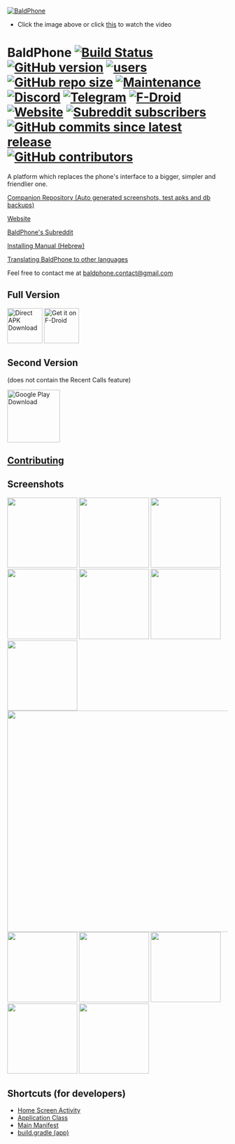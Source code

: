 [![BaldPhone](https://raw.githubusercontent.com/UriahShaulMandel/BaldPhone/master/logo/rectangle.png)](https://www.youtube.com/watch?v=G33E4XQp_Xw)
 - Click the image above or click [this](https://www.youtube.com/watch?v=G33E4XQp_Xw) to watch the video


# BaldPhone [![Build Status](https://travis-ci.com/UriahShaulMandel/BaldPhone.svg?branch=master)](https://travis-ci.com/UriahShaulMandel/BaldPhone) [![GitHub version](https://img.shields.io/github/tag/UriahShaulMandel/BaldPhone.svg)](https://github.com/UriahShaulMandel/BaldPhone/releases/latest) [![users](https://img.shields.io/endpoint?url=https%3A%2F%2Fbaldphone.com%2Fdb_db%2Fbadges%2Fget_badge.php)](https://baldphone.com/stats/) [![GitHub repo size](https://img.shields.io/github/repo-size/UriahShaulMandel/BaldPhone)](https://github.com/UriahShaulMandel/BaldPhone) [![Maintenance](https://img.shields.io/maintenance/yes/2022)](https://github.com/UriahShaulMandel/BaldPhone) [![Discord](https://img.shields.io/discord/633644055779213362?label=Chat%20%28Discord%29)](https://discord.gg/K4XTNWN) [![Telegram](https://img.shields.io/badge/chat-on%20Telegram-blue)](https://t.me/BaldPhone) [![F-Droid](https://img.shields.io/f-droid/v/com.bald.uriah.baldphone)](https://f-droid.org/packages/com.bald.uriah.baldphone/) [![Website](https://img.shields.io/website?down_color=red&down_message=down&up_color=green&up_message=online&url=http%3A%2F%2Fbaldphone.com)](http://baldphone.com) [![Subreddit subscribers](https://img.shields.io/reddit/subreddit-subscribers/baldphone?color=orange)](https://reddit.com/r/baldphone) [![GitHub commits since latest release](https://img.shields.io/github/commits-since/UriahShaulMandel/BaldPhone/latest)](https://github.com/UriahShaulMandel/BaldPhone/releases/tag/latest) [![GitHub contributors](https://img.shields.io/github/contributors-anon/UriahShaulMandel/BaldPhone)](https://github.com/UriahShaulMandel/BaldPhone/graphs/contributors)



A platform which replaces the phone's interface to a bigger, simpler and friendlier one.


[Companion Repository (Auto generated screenshots, test apks and db backups)](https://github.com/UriahShaulMandel/BaldPhoneCompanion)


[Website](https://baldphone.com)

[BaldPhone's Subreddit](https://www.reddit.com/r/BaldPhone/)

[Installing Manual (Hebrew)](https://github.com/UriahShaulMandel/BaldPhone/raw/master/manual/Manual%20hebrew.pdf)

[Translating BaldPhone to other languages](https://github.com/UriahShaulMandel/BaldPhone/blob/master/translating/TRANSLATING.md)

Feel free to contact me at baldphone.contact@gmail.com

## Full Version
[<img src="https://github.com/UriahShaulMandel/BaldPhone/blob/master/logo/direct_apk_download.png?raw=true" alt="Direct APK Download" height="80">](http://bit.ly/BALDPHONE)
[<img src="https://fdroid.gitlab.io/artwork/badge/get-it-on.png" alt="Get it on F-Droid" height="80">](https://f-droid.org/packages/com.bald.uriah.baldphone)
## Second Version
(does not contain the Recent Calls feature)

[<img src="https://play.google.com/intl/en_us/badges/static/images/badges/en_badge_web_generic.png" alt="Google Play Download" height="120">](https://play.google.com/store/apps/details?id=com.bald.uriah.baldphone.gp)




## [Contributing](https://github.com/UriahShaulMandel/BaldPhone/blob/master/CONTRIBUTING.md)

## Screenshots
[<img src="fastlane/metadata/android/en-US/images/phoneScreenshots/homescreen%20white.jpg" width=160>](https://raw.githubusercontent.com/UriahShaulMandel/BaldPhone/master/fastlane/metadata/android/en-US/images/phoneScreenshots/homescreen%20white.jpg)
[<img src="fastlane/metadata/android/en-US/images/phoneScreenshots/homescreen%20black.jpg" width=160>](https://raw.githubusercontent.com/UriahShaulMandel/BaldPhone/master/fastlane/metadata/android/en-US/images/phoneScreenshots/homescreen%20black.jpg)
[<img src="fastlane/metadata/android/en-US/images/phoneScreenshots/contacts.jpg" width=160>](https://raw.githubusercontent.com/UriahShaulMandel/BaldPhone/master/fastlane/metadata/android/en-US/images/phoneScreenshots/contacts.jpg)
[<img src="fastlane/metadata/android/en-US/images/phoneScreenshots/tony.jpg" width=160>](https://raw.githubusercontent.com/UriahShaulMandel/BaldPhone/master/fastlane/metadata/android/en-US/images/phoneScreenshots/tony.jpg)
[<img src="fastlane/metadata/android/en-US/images/phoneScreenshots/dialer.jpg" width=160>](https://raw.githubusercontent.com/UriahShaulMandel/BaldPhone/master/fastlane/metadata/android/en-US/images/phoneScreenshots/dialer.jpg)
[<img src="fastlane/metadata/android/en-US/images/phoneScreenshots/recents.jpg" width=160>](https://raw.githubusercontent.com/UriahShaulMandel/BaldPhone/master/fastlane/metadata/android/en-US/images/phoneScreenshots/recents.jpg)
[<img src="fastlane/metadata/android/en-US/images/phoneScreenshots/sos.jpg" width=160>](https://raw.githubusercontent.com/UriahShaulMandel/BaldPhone/master/fastlane/metadata/android/en-US/images/phoneScreenshots/sos.jpg)
[<img src="fastlane/metadata/android/en-US/images/phoneScreenshots/keyboard.jpg" width=505.68>](https://raw.githubusercontent.com/UriahShaulMandel/BaldPhone/master/fastlane/metadata/android/en-US/images/phoneScreenshots/keyboard.jpg)
[<img src="fastlane/metadata/android/en-US/images/phoneScreenshots/alarms.jpg" width=160>](https://raw.githubusercontent.com/UriahShaulMandel/BaldPhone/master/fastlane/metadata/android/en-US/images/phoneScreenshots/alarms.jpg)
[<img src="fastlane/metadata/android/en-US/images/phoneScreenshots/alarms%20empty.jpg" width=160>](https://raw.githubusercontent.com/UriahShaulMandel/BaldPhone/master/fastlane/metadata/android/en-US/images/phoneScreenshots/alarms%20empty.jpg)
[<img src="fastlane/metadata/android/en-US/images/phoneScreenshots/pills.jpg" width=160>](https://raw.githubusercontent.com/UriahShaulMandel/BaldPhone/master/fastlane/metadata/android/en-US/images/phoneScreenshots/pills.jpg)
[<img src="fastlane/metadata/android/en-US/images/phoneScreenshots/settings.jpg" width=160>](https://raw.githubusercontent.com/UriahShaulMandel/BaldPhone/master/fastlane/metadata/android/en-US/images/phoneScreenshots/settings.jpg)
[<img src="fastlane/metadata/android/en-US/images/phoneScreenshots/video%20tutorials.jpg" width=160>](https://raw.githubusercontent.com/UriahShaulMandel/BaldPhone/master/fastlane/metadata/android/en-US/images/phoneScreenshots/video%20tutorials.jpg)


## Shortcuts (for developers)
 - [Home Screen Activity](https://github.com/UriahShaulMandel/BaldPhone/blob/master/app/src/main/java/com/bald/uriah/baldphone/activities/HomeScreenActivity.java)
 - [Application Class](https://github.com/UriahShaulMandel/BaldPhone/blob/master/app/src/main/java/com/bald/uriah/baldphone/BaldPhone.java)
 - [Main Manifest](https://github.com/UriahShaulMandel/BaldPhone/blob/master/app/src/main/AndroidManifest.xml)
 - [build.gradle (app)](https://github.com/UriahShaulMandel/BaldPhone/blob/master/app/build.gradle)

